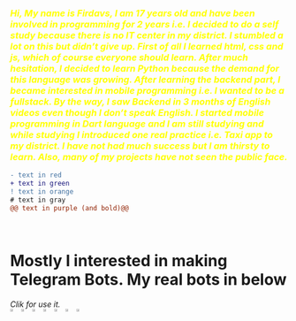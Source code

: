 
<h3 ><i style="color: yellow!important;"> Hi, My name is Firdavs, I am 17 years old and have been involved in programming for 2 years i.e. I decided to do a self study because there is no IT center in my 
district. I stumbled a lot on this but didn’t give up. First of all I learned html, css and js, which of course everyone should learn. After much hesitation, I decided 
to learn Python because the demand for this language was growing. After learning the backend part, I became interested in mobile programming i.e. I wanted to be a 
fullstack. By the way, I saw Backend in 3 months of English videos even though I don’t speak English. I started mobile programming in Dart language and I am still 
studying and while studying I introduced one real practice i.e. Taxi app to my district. I have not had much success but I am thirsty to learn. Also, many of my projects 
have not seen the public face. </i> </h3>

```diff
- text in red
+ text in green
! text in orange
# text in gray
@@ text in purple (and bold)@@
```

<br>
<h1>Mostly I interested in making Telegram Bots. My real bots in below</h1> 
<i>Clik for use it.</i>
<br>

<div style="display:flex">
<a href="https://t.me/orqa_fonni_kesuvchi_bot"> <img src="https://telegra.ph/file/b389a5d8f65ce447b9e5f.png"  width="48%" height="50%" /> </a>
<a href="https://t.me/pubg_nick_logo_bot"> <img src="https://telegra.ph/file/2896e0d5b44b17e0336c1.png"  width="48%" height="50%" /> </a>
<a href="https://t.me/text_to_font_bot"> <img src="https://telegra.ph/file/8bf15abc39a526de99ba8.png"  width="48%" height="50%" /> </a>
<a href="https://t.me/mockup_design_bot"> <img src="https://telegra.ph/file/955587a7d4ecdf55425a4.png"  width="48%" height="50%" /> </a>
<a href="https://t.me/karaoke_maker_bot"> <img src="https://telegra.ph/file/17891e5eabfa2a69e5480.png"  width="48%" height="50%" /> </a>
<a href="https://t.me/jilvador_bot"> <img src="https://telegra.ph/file/8e754147793a0738c60e8.png"  width="48%" height="50%" /> </a>
<a href="https://t.me/math_solver_robot"> <img src="https://telegra.ph/file/3e1deae86690d73f6935a.png"  width="48%" height="50%" /> </a>
</div>
